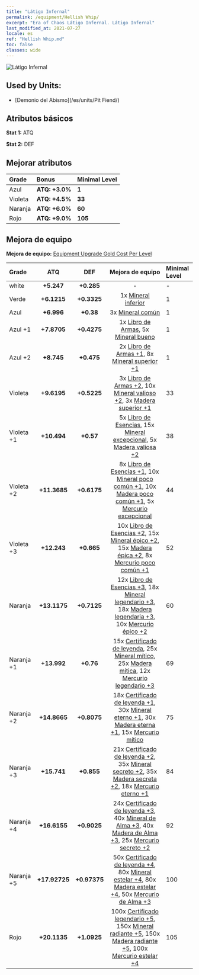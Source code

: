```yaml
---
title: "Látigo Infernal"
permalink: /equipment/Hellish Whip/
excerpt: "Era of Chaos Látigo Infernal. Látigo Infernal"
last_modified_at: 2021-07-27
locale: es
ref: "Hellish Whip.md"
toc: false
classes: wide
---
```


  ![Látigo Infernal](/images/e/e_5051.png)

## Used by Units:

* [Demonio del Abismo](/es/units/Pit Fiend/) 


## Atributos básicos
 **Stat 1:** ATQ

 **Stat 2:** DEF

## Mejorar atributos

  |     Grade    |   Bonus | Minimal Level | 
  |:-------------|:--------|:--------------| 
  | Azul | **ATQ: +3.0%** | **1** | 
  | Violeta | **ATQ: +4.5%** | **33** | 
  | Naranja | **ATQ: +6.0%** | **60** | 
  | Rojo | **ATQ: +9.0%** | **105** | 


## Mejora de equipo
 **Mejora de equipo:** [Equipment Upgrade Gold Cost Per Level](/equipment/EquipmentUpgradeCostPerLevel/) 

  |          Grade      | ATQ | DEF | Mejora de equipo | Minimal Level |
  |:--------------------|:---------:|:---------:|:----------------:|:--------------|
  | white | **+5.247** | **+0.285** | - | - |
  | Verde | **+6.1215** | **+0.3325** | 1x [Mineral inferior](/ItemsES/mat_1/) | 1 |
  | Azul | **+6.996** | **+0.38** | 3x [Mineral común](/ItemsES/mat_6/) | 1 |
  | Azul +1 | **+7.8705** | **+0.4275** | 1x [Libro de Armas](/ItemsES/mat_18/), 5x [Mineral bueno](/ItemsES/mat_12/) | 1 |
  | Azul +2 | **+8.745** | **+0.475** | 2x [Libro de Armas +1](/ItemsES/mat_25/), 8x [Mineral superior +1](/ItemsES/mat_19/) | 1 |
  | Violeta | **+9.6195** | **+0.5225** | 3x [Libro de Armas +2](/ItemsES/mat_32/), 10x [Mineral valioso +2](/ItemsES/mat_26/), 3x [Madera superior +1](/ItemsES/mat_20/) | 33 |
  | Violeta +1 | **+10.494** | **+0.57** | 5x [Libro de Esencias](/ItemsES/mat_39/), 15x [Mineral excepcional](/ItemsES/mat_33/), 5x [Madera valiosa +2](/ItemsES/mat_27/) | 38 |
  | Violeta +2 | **+11.3685** | **+0.6175** | 8x [Libro de Esencias +1](/ItemsES/mat_46/), 10x [Mineral poco común +1](/ItemsES/mat_40/), 10x [Madera poco común +1](/ItemsES/mat_41/), 5x [Mercurio excepcional](/ItemsES/mat_35/) | 44 |
  | Violeta +3 | **+12.243** | **+0.665** | 10x [Libro de Esencias +2](/ItemsES/mat_53/), 15x [Mineral épico +2](/ItemsES/mat_47/), 15x [Madera épica +2](/ItemsES/mat_48/), 8x [Mercurio poco común +1](/ItemsES/mat_42/) | 52 |
  | Naranja | **+13.1175** | **+0.7125** | 12x [Libro de Esencias +3](/ItemsES/mat_60/), 18x [Mineral legendario +3](/ItemsES/mat_54/), 18x [Madera legendaria +3](/ItemsES/mat_55/), 10x [Mercurio épico +2](/ItemsES/mat_49/) | 60 |
  | Naranja +1 | **+13.992** | **+0.76** | 15x [Certificado de leyenda](/ItemsES/mat_67/), 25x [Mineral mítico](/ItemsES/mat_61/), 25x [Madera mítica](/ItemsES/mat_62/), 12x [Mercurio legendario +3](/ItemsES/mat_56/) | 69 |
  | Naranja +2 | **+14.8665** | **+0.8075** | 18x [Certificado de leyenda +1](/ItemsES/mat_74/), 30x [Mineral eterno +1](/ItemsES/mat_68/), 30x [Madera eterna +1](/ItemsES/mat_69/), 15x [Mercurio mítico](/ItemsES/mat_63/) | 75 |
  | Naranja +3 | **+15.741** | **+0.855** | 21x [Certificado de leyenda +2](/ItemsES/mat_81/), 35x [Mineral secreto +2](/ItemsES/mat_75/), 35x [Madera secreta +2](/ItemsES/mat_76/), 18x [Mercurio eterno +1](/ItemsES/mat_70/) | 84 |
  | Naranja +4 | **+16.6155** | **+0.9025** | 24x [Certificado de leyenda +3](/ItemsES/mat_88/), 40x [Mineral de Alma +3](/ItemsES/mat_82/), 40x [Madera de Alma +3](/ItemsES/mat_83/), 25x [Mercurio secreto +2](/ItemsES/mat_77/) | 92 |
  | Naranja +5 | **+17.92725** | **+0.97375** | 50x [Certificado de leyenda +4](/ItemsES/mat_95/), 80x [Mineral estelar +4](/ItemsES/mat_89/), 80x [Madera estelar +4](/ItemsES/mat_90/), 50x [Mercurio de Alma +3](/ItemsES/mat_84/) | 100 |
  | Rojo | **+20.1135** | **+1.0925** | 100x [Certificado legendario +5](/ItemsES/mat_102/), 150x [Mineral radiante +5](/ItemsES/mat_96/), 150x [Madera radiante +5](/ItemsES/mat_97/), 100x [Mercurio estelar +4](/ItemsES/mat_91/) | 105 |

